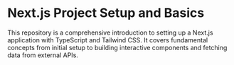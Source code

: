 # Next.js Project Setup and Basics

This repository is a comprehensive introduction to setting up a Next.js application with TypeScript and Tailwind CSS. It covers fundamental concepts from initial setup to building interactive components and fetching data from external APIs.